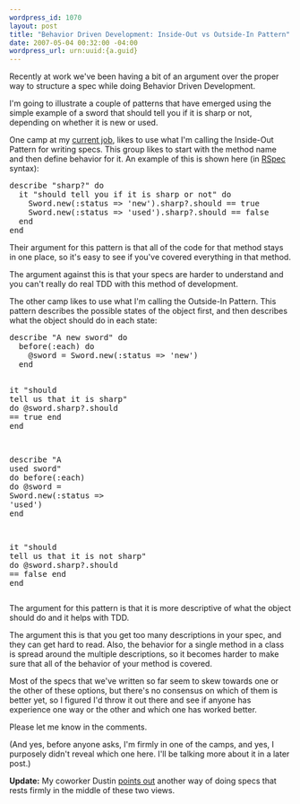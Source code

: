 ```yaml
--- 
wordpress_id: 1070
layout: post
title: "Behavior Driven Development: Inside-Out vs Outside-In Pattern"
date: 2007-05-04 00:32:00 -04:00
wordpress_url: urn:uuid:{a.guid}
---
```

<p>Recently at work we've been having a bit of an argument over the proper way to structure a spec while doing Behavior Driven Development.</p>

<p>I'm going to illustrate a couple of patterns that have emerged using the simple example of a sword that should tell you if it is sharp or not, depending on whether it is new or used.</p>

<p>One camp at my <a href="http://www.collaborativedrug.com">current job</a>, likes to use what I'm calling the Inside-Out Pattern for writing specs.  This group likes to start with the method name and then define behavior for it.  An example of this is shown here (in <a href="http://rspec.rubyforge.org/">RSpec</a> syntax):</p>

<div class="CodeRay"><pre><span class="CodeRay">describe <span class="s"><span class="dl">&quot;</span><span class="k">sharp?</span><span class="dl">&quot;</span></span> <span class="r">do</span>
  it <span class="s"><span class="dl">&quot;</span><span class="k">should tell you if it is sharp or not</span><span class="dl">&quot;</span></span> <span class="r">do</span>
    <span class="co">Sword</span>.new(<span class="sy">:status</span> =&gt; <span class="s"><span class="dl">'</span><span class="k">new</span><span class="dl">'</span></span>).sharp?.should == <span class="pc">true</span>
    <span class="co">Sword</span>.new(<span class="sy">:status</span> =&gt; <span class="s"><span class="dl">'</span><span class="k">used</span><span class="dl">'</span></span>).sharp?.should == <span class="pc">false</span>
  <span class="r">end</span>
<span class="r">end</span>  </span></pre></div>

<p>Their argument for this pattern is that all of the code for that method stays in one place, so it's easy to see if you've covered everything in that method.</p>

<p>The argument against this is that your specs are harder to understand and you can't really do real TDD with this method of development.</p>

<p>The other camp likes to use what I'm calling the Outside-In Pattern. This pattern describes the possible states of the object first, and then describes what the object should do in each state:</p>

<div class="CodeRay"><pre><span class="CodeRay">describe <span class="s"><span class="dl">&quot;</span><span class="k">A new sword</span><span class="dl">&quot;</span></span> <span class="r">do</span>
  before(<span class="sy">:each</span>) <span class="r">do</span>
    <span class="iv">@sword</span> = <span class="co">Sword</span>.new(<span class="sy">:status</span> =&gt; <span class="s"><span class="dl">'</span><span class="k">new</span><span class="dl">'</span></span>)
  <span class="r">end</span>

  it <span class="s"><span class="dl">&quot;</span><span class="k">should tell us that it is sharp</span><span class="dl">&quot;</span></span> <span class="r">do</span>
    <span class="iv">@sword</span>.sharp?.should == <span class="pc">true</span>
  <span class="r">end</span>
<span class="r">end</span>

describe <span class="s"><span class="dl">&quot;</span><span class="k">A used sword</span><span class="dl">&quot;</span></span> <span class="r">do</span>
  before(<span class="sy">:each</span>) <span class="r">do</span>
    <span class="iv">@sword</span> = <span class="co">Sword</span>.new(<span class="sy">:status</span> =&gt; <span class="s"><span class="dl">'</span><span class="k">used</span><span class="dl">'</span></span>)
  <span class="r">end</span>

  it <span class="s"><span class="dl">&quot;</span><span class="k">should tell us that it is not sharp</span><span class="dl">&quot;</span></span> <span class="r">do</span>
    <span class="iv">@sword</span>.sharp?.should == <span class="pc">false</span>
  <span class="r">end</span>
<span class="r">end</span></span></pre></div>

<p>The argument for this pattern is that it is more descriptive of what the object should do and it helps with TDD.</p>

<p>The argument this is that you get too many descriptions in your spec, and they can get hard to read.  Also, the behavior for a single method in a class is spread around the multiple descriptions, so it becomes harder to make sure that all of the behavior of your method is covered.</p>

<p>Most of the specs that we've written so far seem to skew towards one or the other of these options, but there's no consensus on which of them is better yet, so I figured I'd throw it out there and see if anyone has experience one way or the other and which one has worked better.</p>

<p>Please let me know in the comments.</p>

<p>(And yes, before anyone asks, I'm firmly in one of the camps, and yes, I purposely didn't reveal which one here.  I'll be talking more about it in a later post.)</p>

<p><strong>Update:</strong> My coworker Dustin <a href="http://www.codebehind.org/2007/5/4/introducing-change">points out</a> another way of doing specs that rests firmly in the middle of these two views.</p>
